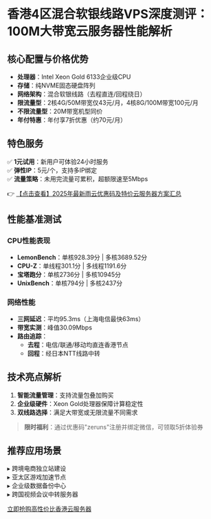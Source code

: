 # 香港4区混合软银线路VPS深度测评：100M大带宽云服务器性能解析

## 核心配置与价格优势
- **处理器**：Intel Xeon Gold 6133企业级CPU
- **存储**：纯NVME固态硬盘阵列
- **网络架构**：混合软银线路（去程直连/回程绕日）
- **限流量型**：2核4G/50M带宽仅43元/月，4核8G/100M带宽100元/月
- **不限流量型**：20M带宽机型同价
- **年付特惠**：年付享7折优惠（约70元/月）

## 特色服务
✅ **1元试用**：新用户可体验24小时服务  
✅ **弹性IP**：5元/个，支持多IP绑定  
✅ **流量策略**：未用完流量可累积，超额限速至5Mbps  

👉 [【点击查看】2025年最新雨云优惠码及特价云服务器方案汇总](https://bit.ly/RainYun)

## 性能基准测试
### CPU性能表现
- **LemonBench**：单核928.39分 | 多核3689.52分
- **CPU-Z**：单线程301.1分 | 多线程1191.6分
- **宝塔跑分**：单核2736分 | 多核10945分
- **UnixBench**：单核794分 | 多核2437分

### 网络性能
- **三网延迟**：平均95.3ms（上海电信最快63ms）
- **带宽实测**：峰值30.09Mbps
- **路由追踪**：
  - **去程**：电信/联通/移动均直连香港节点
  - **回程**：经日本NTT线路中转

## 技术亮点解析
1. **智能流量管理**：支持流量包叠加购买
2. **企业级硬件**：Xeon Gold处理器保障计算稳定性
3. **双线路选择**：满足大带宽或无限流量不同需求

> **限时福利**：通过优惠码"zeruns"注册并绑定微信，可领取5折体验券

## 推荐应用场景
▸ 跨境电商独立站建设  
▸ 亚太区游戏加速节点  
▸ 企业级数据备份中心  
▸ 跨国视频会议中转服务器

[立即抢购高性价比香港云服务器](https://bit.ly/RainYun)